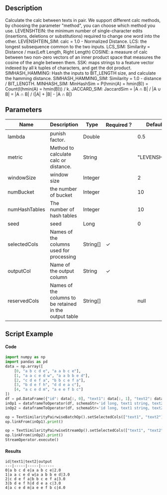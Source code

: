 ## Description
Calculate the calc between texts in pair.
 We support different calc methods, by choosing the parameter "method", you can choose
 which method you use.
 LEVENSHTEIN: the minimum number of single-character edits (insertions, deletions or substitutions)
 required to change one word into the other.
 LEVENSHTEIN_SIM: calc = 1.0 - Normalized Distance.
 LCS: the longest subsequence common to the two inputs.
 LCS_SIM: Similarity = Distance / max(Left Length, Right Length)
 COSINE: a measure of calc between two non-zero vectors of an inner product
 space that measures the cosine of the angle between them.
 SSK: maps strings to a feature vector indexed by all k tuples of characters, and
 get the dot product.
 SIMHASH_HAMMING: Hash the inputs to BIT_LENGTH size, and calculate the hamming distance.
 SIMHASH_HAMMING_SIM: Similarity = 1.0 - distance / BIT_LENGTH.
 MINHASH_SIM: MinHashSim = P(hmin(A) = hmin(B)) = Count(I(hmin(A) = hmin(B))) / k.
 JACCARD_SIM: JaccardSim = |A ∩ B| / |A ∪ B| = |A ∩ B| / (|A| + |B| - |A ∩ B|)

## Parameters
| Name | Description | Type | Required？ | Default Value |
| --- | --- | --- | --- | --- |
| lambda | punish factor. | Double |  | 0.5 |
| metric | Method to calculate calc or distance. | String |  | "LEVENSHTEIN_SIM" |
| windowSize | window size | Integer |  | 2 |
| numBucket | the number of bucket | Integer |  | 10 |
| numHashTables | The number of hash tables | Integer |  | 10 |
| seed | seed | Long |  | 0 |
| selectedCols | Names of the columns used for processing | String[] | ✓ |  |
| outputCol | Name of the output column | String | ✓ |  |
| reservedCols | Names of the columns to be retained in the output table | String[] |  | null |

## Script Example
#### Code
```python
import numpy as np
import pandas as pd
data = np.array([
    [0, "a b c d e", "a a b c e"],
    [1, "a a c e d w", "a a b b e d"],
    [2, "c d e f a", "b b c e f a"],
    [3, "b d e f h", "d d e a c"],
    [4, "a c e d m", "a e e f b c"]
])
df = pd.DataFrame({"id": data[:, 0], "text1": data[:, 1], "text2": data[:, 2]})
inOp1 = dataframeToOperator(df, schemaStr='id long, text1 string, text2 string', op_type='batch')
inOp2 = dataframeToOperator(df, schemaStr='id long, text1 string, text2 string', op_type='stream')

op = TextSimilarityPairwiseBatchOp().setSelectedCols(["text1", "text2"]).setMetric("LEVENSHTEIN").setOutputCol("output")
op.linkFrom(inOp1).print()

op = TextSimilarityPairwiseStreamOp().setSelectedCols(["text1", "text2"]).setMetric("COSINE").setOutputCol("output")
op.linkFrom(inOp2).print()
StreamOperator.execute()
```
#### Results
```
id|text1|text2|output
---|-----|-----|------
0|a b c d e|a a b c e|2.0
1|a a c e d w|a a b b e d|3.0
2|c d e f a|b b c e f a|3.0
3|b d e f h|d d e a c|3.0
4|a c e d m|a e e f b c|4.0
```


